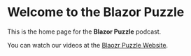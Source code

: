 # Welcome to the Blazor Puzzle

This is the home page for the **Blazor Puzzle** podcast.

You can watch our videos at the [Blaozr Puzzle Website](https://blazorpuzzle.com).